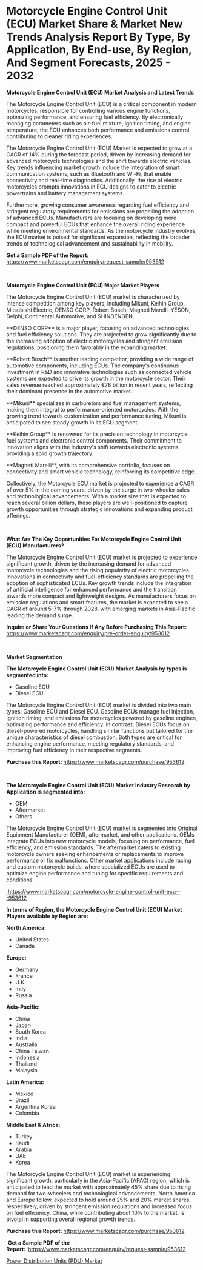 <p><h1>Motorcycle Engine Control Unit (ECU) Market Share & Market New Trends Analysis Report By Type, By Application, By End-use, By Region, And Segment Forecasts, 2025 - 2032</h1></p><p><strong>Motorcycle Engine Control Unit (ECU) Market Analysis and Latest Trends</strong></p>
<p><p>The Motorcycle Engine Control Unit (ECU) is a critical component in modern motorcycles, responsible for controlling various engine functions, optimizing performance, and ensuring fuel efficiency. By electronically managing parameters such as air-fuel mixture, ignition timing, and engine temperature, the ECU enhances both performance and emissions control, contributing to cleaner riding experiences.</p><p>The Motorcycle Engine Control Unit (ECU) Market is expected to grow at a CAGR of 14% during the forecast period, driven by increasing demand for advanced motorcycle technologies and the shift towards electric vehicles. Key trends influencing market growth include the integration of smart communication systems, such as Bluetooth and Wi-Fi, that enable connectivity and real-time diagnostics. Additionally, the rise of electric motorcycles prompts innovations in ECU designs to cater to electric powertrains and battery management systems.</p><p>Furthermore, growing consumer awareness regarding fuel efficiency and stringent regulatory requirements for emissions are propelling the adoption of advanced ECUs. Manufacturers are focusing on developing more compact and powerful ECUs that enhance the overall riding experience while meeting environmental standards. As the motorcycle industry evolves, the ECU market is poised for significant expansion, reflecting the broader trends of technological advancement and sustainability in mobility.</p></p>
<p><strong>Get a Sample PDF of the Report:&nbsp;</strong> <a href="https://www.marketscagr.com/enquiry/request-sample/953612?utm_campaign=1848&utm_medium=2&utm_source=Github&utm_content=ia&utm_term=12022025&utm_id=motorcycle-engine-control-unit-ecu">https://www.marketscagr.com/enquiry/request-sample/953612</a></p>
<p>&nbsp;</p>
<p><strong>Motorcycle Engine Control Unit (ECU) Major Market Players</strong></p>
<p><p>The Motorcycle Engine Control Unit (ECU) market is characterized by intense competition among key players, including Mikuni, Keihin Group, Mitsubishi Electric, DENSO CORP, Robert Bosch, Magneti Marelli, YESON, Delphi, Continental Automotive, and SHINDENGEN. </p><p>**DENSO CORP** is a major player, focusing on advanced technologies and fuel efficiency solutions. They are projected to grow significantly due to the increasing adoption of electric motorcycles and stringent emission regulations, positioning them favorably in the expanding market.</p><p>**Robert Bosch** is another leading competitor, providing a wide range of automotive components, including ECUs. The company's continuous investment in R&D and innovative technologies such as connected vehicle systems are expected to drive its growth in the motorcycle sector. Their sales revenue reached approximately €78 billion in recent years, reflecting their dominant presence in the automotive market.</p><p>**Mikuni** specializes in carburetors and fuel management systems, making them integral to performance-oriented motorcycles. With the growing trend towards customization and performance tuning, Mikuni is anticipated to see steady growth in its ECU segment.</p><p>**Keihin Group** is renowned for its precision technology in motorcycle fuel systems and electronic control components. Their commitment to innovation aligns with the industry's shift towards electronic systems, providing a solid growth trajectory.</p><p>**Magneti Marelli**, with its comprehensive portfolio, focuses on connectivity and smart vehicle technology, reinforcing its competitive edge. </p><p>Collectively, the Motorcycle ECU market is projected to experience a CAGR of over 5% in the coming years, driven by the surge in two-wheeler sales and technological advancements. With a market size that is expected to reach several billion dollars, these players are well-positioned to capture growth opportunities through strategic innovations and expanding product offerings.</p></p>
<p>&nbsp;</p>
<p><strong>What Are The Key Opportunities For Motorcycle Engine Control Unit (ECU) Manufacturers?</strong></p>
<p><p>The Motorcycle Engine Control Unit (ECU) market is projected to experience significant growth, driven by the increasing demand for advanced motorcycle technologies and the rising popularity of electric motorcycles. Innovations in connectivity and fuel-efficiency standards are propelling the adoption of sophisticated ECUs. Key growth trends include the integration of artificial intelligence for enhanced performance and the transition towards more compact and lightweight designs. As manufacturers focus on emission regulations and smart features, the market is expected to see a CAGR of around 5-7% through 2028, with emerging markets in Asia-Pacific leading the demand surge.</p></p>
<p><strong>Inquire or Share Your Questions If Any Before Purchasing This Report:</strong> <a href="https://www.marketscagr.com/enquiry/pre-order-enquiry/953612?utm_campaign=1848&utm_medium=2&utm_source=Github&utm_content=ia&utm_term=12022025&utm_id=motorcycle-engine-control-unit-ecu">https://www.marketscagr.com/enquiry/pre-order-enquiry/953612</a></p>
<p>&nbsp;</p>
<p><strong>Market Segmentation</strong></p>
<p><strong>The Motorcycle Engine Control Unit (ECU) Market Analysis by types is segmented into:</strong></p>
<p><ul><li>Gasoline ECU</li><li>Diesel ECU</li></ul></p>
<p><p>The Motorcycle Engine Control Unit (ECU) market is divided into two main types: Gasoline ECU and Diesel ECU. Gasoline ECUs manage fuel injection, ignition timing, and emissions for motorcycles powered by gasoline engines, optimizing performance and efficiency. In contrast, Diesel ECUs focus on diesel-powered motorcycles, handling similar functions but tailored for the unique characteristics of diesel combustion. Both types are critical for enhancing engine performance, meeting regulatory standards, and improving fuel efficiency in their respective segments.</p></p>
<p><strong>Purchase this Report:&nbsp;</strong><a href="https://www.marketscagr.com/purchase/953612?utm_campaign=1848&utm_medium=2&utm_source=Github&utm_content=ia&utm_term=12022025&utm_id=motorcycle-engine-control-unit-ecu">https://www.marketscagr.com/purchase/953612</a></p>
<p>&nbsp;</p>
<p><strong>The Motorcycle Engine Control Unit (ECU) Market Industry Research by Application is segmented into:</strong></p>
<p><ul><li>OEM</li><li>Aftermarket</li><li>Others</li></ul></p>
<p><p>The Motorcycle Engine Control Unit (ECU) market is segmented into Original Equipment Manufacturer (OEM), aftermarket, and other applications. OEMs integrate ECUs into new motorcycle models, focusing on performance, fuel efficiency, and emission standards. The aftermarket caters to existing motorcycle owners seeking enhancements or replacements to improve performance or fix malfunctions. Other market applications include racing and custom motorcycle builds, where specialized ECUs are used to optimize engine performance and tuning for specific requirements and conditions.</p></p>
<p><a href="https://www.marketscagr.com/motorcycle-engine-control-unit-ecu--r953612?utm_campaign=1848&utm_medium=2&utm_source=Github&utm_content=ia&utm_term=12022025&utm_id=motorcycle-engine-control-unit-ecu">&nbsp;https://www.marketscagr.com/motorcycle-engine-control-unit-ecu--r953612</a></p>
<p><strong>In terms of Region, the Motorcycle Engine Control Unit (ECU) Market Players available by Region are:</strong></p>
<p>
    <p> <strong> North America: </strong>
        <ul>
            <li>United States</li>
            <li>Canada</li>
        </ul>
        </p> 
    <p> <strong> Europe: </strong>
        <ul>
            <li>Germany</li>
            <li>France</li>
            <li>U.K.</li>
            <li>Italy</li>
            <li>Russia</li>
        </ul>
        </p> 
    <p> <strong> Asia-Pacific: </strong>
        <ul>
            <li>China</li>
            <li>Japan</li>
            <li>South Korea</li>
            <li>India</li>
            <li>Australia</li>
            <li>China Taiwan</li>
            <li>Indonesia</li>
            <li>Thailand</li>
            <li>Malaysia</li>
        </ul>
        </p> 
    <p> <strong> Latin America: </strong>
        <ul>
            <li>Mexico</li>
            <li>Brazil</li>
            <li>Argentina Korea</li>
            <li>Colombia</li>
        </ul>
        </p> 
    <p> <strong> Middle East & Africa: </strong>
        <ul>
            <li>Turkey</li>
            <li>Saudi</li>
            <li>Arabia</li>
            <li>UAE</li>
            <li>Korea</li>
        </ul>
    </p>
    </p>
<p><p>The Motorcycle Engine Control Unit (ECU) market is experiencing significant growth, particularly in the Asia-Pacific (APAC) region, which is anticipated to lead the market with approximately 45% share due to rising demand for two-wheelers and technological advancements. North America and Europe follow, expected to hold around 25% and 20% market shares, respectively, driven by stringent emission regulations and increased focus on fuel efficiency. China, while contributing about 10% to the market, is pivotal in supporting overall regional growth trends.</p></p>
<p><strong>Purchase this Report: </strong><a href="https://www.marketscagr.com/purchase/953612?utm_campaign=1848&utm_medium=2&utm_source=Github&utm_content=ia&utm_term=12022025&utm_id=motorcycle-engine-control-unit-ecu">https://www.marketscagr.com/purchase/953612</a></p>
<p>&nbsp;<strong>Get a Sample PDF of the Report:&nbsp;&nbsp;</strong><a href="https://www.marketscagr.com/enquiry/request-sample/953612?utm_campaign=1848&utm_medium=2&utm_source=Github&utm_content=ia&utm_term=12022025&utm_id=motorcycle-engine-control-unit-ecu">https://www.marketscagr.com/enquiry/request-sample/953612</a></p>
<p><strong></strong></p>
<p><p><a href="https://github.com/marloy8/Market-Research-Report-List-7/blob/main/power-distribution-units-pdu-market.md?utm_campaign=1848&utm_medium=2&utm_source=Github&utm_content=ia&utm_term=12022025&utm_id=motorcycle-engine-control-unit-ecu">Power Distribution Units (PDU) Market</a></p></p>